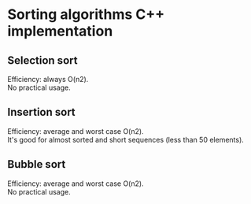 # Sorting algorithms C++ implementation

## Selection sort
Efficiency: always O(n2).  
No practical usage.
## Insertion sort
Efficiency: average and worst case O(n2).  
It's good for almost sorted and short sequences (less than 50 elements).
## Bubble sort
Efficiency: average and worst case O(n2).  
No practical usage.
